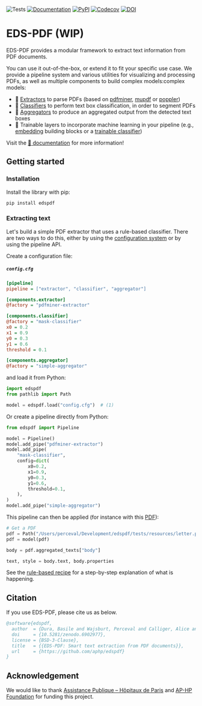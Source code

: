 ![Tests](https://img.shields.io/github/actions/workflow/status/aphp/edspdf/tests.yml?branch=main&label=tests&style=flat-square)
[![Documentation](https://img.shields.io/github/actions/workflow/status/aphp/edspdf/documentation.yml?branch=main&label=docs&style=flat-square)](https://aphp.github.io/edspdf/latest/)
[![PyPI](https://img.shields.io/pypi/v/edspdf?color=blue&style=flat-square)](https://pypi.org/project/edspdf/)
[![Codecov](https://img.shields.io/codecov/c/github/aphp/edspdf?logo=codecov&style=flat-square)](https://codecov.io/gh/aphp/edspdf)
[![DOI](https://zenodo.org/badge/517726737.svg)](https://zenodo.org/badge/latestdoi/517726737)

# EDS-PDF (WIP)

EDS-PDF provides a modular framework to extract text information from PDF documents.

You can use it out-of-the-box, or extend it to fit your specific use case. We provide a pipeline system and various utilities for visualizing and processing PDFs, as well as multiple components to build complex models:complex models:
- 📄 [Extractors](https://aphp.github.io/edspdf/latest/pipes/extractors) to parse PDFs (based on [pdfminer](https://github.com/euske/pdfminer), [mupdf](https://github.com/aphp/edspdf-mupdf) or [poppler](https://github.com/aphp/edspdf-poppler))
- 🎯 [Classifiers](https://aphp.github.io/edspdf/latest/pipes/box-classifiers) to perform text box classification, in order to segment PDFs
- 🧩 [Aggregators](https://aphp.github.io/edspdf/latest/pipes/aggregators) to produce an aggregated output from the detected text boxes
- 🧠 Trainable layers to incorporate machine learning in your pipeline (e.g., [embedding](https://aphp.github.io/edspdf/latest/pipes/embeddings) building blocks or a [trainable classifier](https://aphp.github.io/edspdf/latest/pipes/box-classifiers/trainable/))

Visit the [:book: documentation](https://aphp.github.io/edspdf/) for more information!

## Getting started

### Installation

Install the library with pip:

```bash
pip install edspdf
```

### Extracting text

Let's build a simple PDF extractor that uses a rule-based classifier. There are two
ways to do this, either by using the [configuration system](#configuration) or by using
the pipeline API.

Create a configuration file:

<h5 a><strong><code>config.cfg</code></strong></h5>

```ini
[pipeline]
pipeline = ["extractor", "classifier", "aggregator"]

[components.extractor]
@factory = "pdfminer-extractor"

[components.classifier]
@factory = "mask-classifier"
x0 = 0.2
x1 = 0.9
y0 = 0.3
y1 = 0.6
threshold = 0.1

[components.aggregator]
@factory = "simple-aggregator"
```

and load it from Python:

```python
import edspdf
from pathlib import Path

model = edspdf.load("config.cfg")  # (1)
```

Or create a pipeline directly from Python:

```python
from edspdf import Pipeline

model = Pipeline()
model.add_pipe("pdfminer-extractor")
model.add_pipe(
    "mask-classifier",
    config=dict(
        x0=0.2,
        x1=0.9,
        y0=0.3,
        y1=0.6,
        threshold=0.1,
    ),
)
model.add_pipe("simple-aggregator")
```

This pipeline can then be applied (for instance with this [PDF](https://github.com/aphp/edspdf/raw/main/tests/resources/letter.pdf)):

```python
# Get a PDF
pdf = Path("/Users/perceval/Development/edspdf/tests/resources/letter.pdf").read_bytes()
pdf = model(pdf)

body = pdf.aggregated_texts["body"]

text, style = body.text, body.properties
```

See the [rule-based recipe](https://aphp.github.io/edspdf/latest/recipes/rule-based) for a step-by-step explanation of what is happening.

## Citation

If you use EDS-PDF, please cite us as below.

```bibtex
@software{edspdf,
  author  = {Dura, Basile and Wajsburt, Perceval and Calliger, Alice and Gérardin, Christel and Bey, Romain},
  doi     = {10.5281/zenodo.6902977},
  license = {BSD-3-Clause},
  title   = {{EDS-PDF: Smart text extraction from PDF documents}},
  url     = {https://github.com/aphp/edspdf}
}
```

## Acknowledgement

We would like to thank [Assistance Publique – Hôpitaux de Paris](https://www.aphp.fr/) and
[AP-HP Foundation](https://fondationrechercheaphp.fr/) for funding this project.

